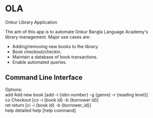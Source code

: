 # OLA
Onkur Library Application

The aim of this app is to automate Onkur Bangla Language Academy's library management. Major use cases are:
- Adding/removing new books to the library.
- Book checkout/checkin.
- Maintain a database of book transactions.
- Enable automated queries.

## Command Line Interface

Options:<br/>
	add		Add new book 	[add -i {isbn number} -g {genre} -r {reading level}]<br/>
	co		Checkout 		[co -i {book id} -b {borrower id}]<br/>
	ret		return  		[ci -i {book id} -b {borrower_id}]<br/>
	help		detailed help	[help command]
